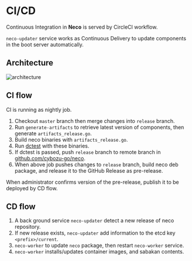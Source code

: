 CI/CD
=====

Continuous Integration in **Neco** is served by CircleCI workflow.

`neco-updater` service works as Continuous Delivery to update components in the boot server automatically.

Architecture
------------

![architecture](http://www.plantuml.com/plantuml/svg/ZPJFRXen4CRlVeeHfqJAKY0tL4LfSsWhHQtKN7Cnza1SlFRMVqAYYdVlxDhh3R1fkI3Z-StdRyRZlVM1kn1hpHoAmCr68nWKTYfn1NyOmB0zQVSdm7q7Y5gUHglOI1xGTLHUZr0xwxOPIajYBiY6MdCH_7HZBzjGsJXKsA11Hy9LYNT2UTiwjcTCQ1ibJBwey3MkKbY5fvWgCbQc6ljItiGElUO-b9ffJSo-ry0WPCEztyaM6FwzfpSGHNNOwhNtlVdVaRzELMfukpw-3M5DuCgWyt3X-OflkRa2iSKhyEZMq-dqiajLDT-W7sJlhCCV3t3NPyEzCl6bGmM5h3yw9_5jKz-S_SseeBW6eQFlhhlqTVBPsW0Fw9v9UjR9hcXdbhiXUI2hlkjTwTfihF7GSB4bwu-66mcU19L0_sYEQXqQM2eMjcvcXwVb78hsonROZvgU5zFpqolqlCPYffmsVrTiKSGMvuejyXYSYbqNiMiIenifCm-Lj3jJtGnlPWavYAmTdWAKb2Kv2KxXCm9fUsKDotDx3ff7vHoKfISELMmE3JfSeojOfh9YkiGbI6oqVMLfY4imiHIblzfooTZ1EtgVoyDVERLv2cF0aOqoBKk8JGi0znw3lteq99DSfG5Lc_P9MECPor-Aef6_WoEjoP52TezX2P-aX8yDjKUzt7mGqJaq8HixHdSyYATJcEKlTC7ReI6SlCS6xdz-9zUA3AVVIbl1zMZE_2JdN_JY_xJ6TSZqzH9-MMKoh94_OxjcjsXahFLV)
<!-- go to http://www.plantuml.com/plantuml/ and enter the above URL to edit the diagram. -->

CI flow
-------

CI is running as nightly job.

1. Checkout `master` branch then merge changes into `release` branch.
1. Run `generate-artifacts` to retrieve latest version of components, then generate `artifacts_release.go`.
1. Build neco binaries with `artifacts_release.go`.
1. Run [dctest](../dctest/) with these binaries.
1. If dctest is passed, push `release` branch to remote branch in [github.com/cybozu-go/neco](https://github.com/cybozu-go/neco).
1. When above job pushes changes to `release` branch, build neco deb package, and release it to the GitHub Release as pre-release.

When administrator confirms version of the pre-release, publish it to be deployed by CD flow.

CD flow
-------

1. A back ground service `neco-updater` detect a new release of neco repository.
1. If new release exists, `neco-updater` add information to the etcd key `<prefix>/current`.
1. `neco-worker` to update `neco` package, then restart `neco-worker` service.
1. `neco-worker` installs/updates container images, and sabakan contents.

